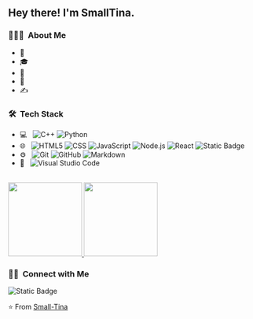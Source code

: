 <h2> Hey there! I'm SmallTina.</h2>

<h3> 👨🏻‍💻 &nbsp;About Me </h3>

- 🤔 &nbsp; 
- 🎓 &nbsp; 
- 💼 &nbsp; 
- 🌱 &nbsp; 
- ✍️ &nbsp; 

<h3> 🛠 &nbsp;Tech Stack</h3>

- 💻 &nbsp;
  ![C++](https://img.shields.io/badge/-C++-333333?style=flat&logo=C%2B%2B&logoColor=00599C)
  ![Python](https://img.shields.io/badge/-Python-333333?style=flat&logo=python)
- 🌐 &nbsp;
  ![HTML5](https://img.shields.io/badge/-HTML5-333333?style=flat&logo=HTML5)
  ![CSS](https://img.shields.io/badge/-CSS-333333?style=flat&logo=CSS3&logoColor=1572B6)
  ![JavaScript](https://img.shields.io/badge/-JavaScript-333333?style=flat&logo=javascript)
  ![Node.js](https://img.shields.io/badge/-Node.js-333333?style=flat&logo=node.js)
  ![React](https://img.shields.io/badge/-React-333333?style=flat&logo=react)
  ![Static Badge](https://img.shields.io/badge/Vue-333333?logo=vuedotjs&logoColor=4FC08D)
- ⚙️ &nbsp;
  ![Git](https://img.shields.io/badge/-Git-333333?style=flat&logo=git)
  ![GitHub](https://img.shields.io/badge/-GitHub-333333?style=flat&logo=github)
  ![Markdown](https://img.shields.io/badge/-Markdown-333333?style=flat&logo=markdown)
- 🔧 &nbsp;
  ![Visual Studio Code](https://img.shields.io/badge/-Visual%20Studio%20Code-333333?style=flat&logo=visual-studio-code&logoColor=007ACC)

<br/>

<a href="https://github.com/Small-Tina">
  <img height="150em" src="https://github-readme-stats.vercel.app/api?username=Small-Tina&theme=buefy&show_icons=true" />
  <img height="150em" src="https://github-readme-stats.vercel.app/api/top-langs/?username=Small-Tina&theme=buefy&layout=compact" />
</a>

<br/>

<h3> 🤝🏻 &nbsp;Connect with Me </h3>

<p align="center">
    
  ![Static Badge](https://img.shields.io/badge/Bilibili-SmallTina-white?style=flat&logo=bilibili&logoColor=00A1D6&label=Bilibili&labelColor=ffffff&color=ff5caa&link=https%3A%2F%2Fspace.bilibili.com%2F290731672)
</p>

⭐️ From [Small-Tina](https://github.com/Small-Tina)

